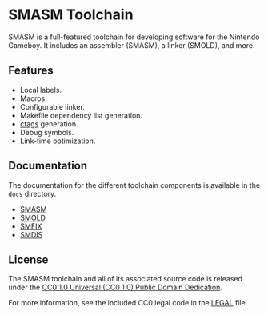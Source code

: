 # SMASM Toolchain

SMASM is a full-featured toolchain for developing software for the Nintendo
Gameboy. It includes an assembler (SMASM), a linker (SMOLD), and more.

## Features

- Local labels.
- Macros.
- Configurable linker.
- Makefile dependency list generation.
- [ctags](https://en.wikipedia.org/wiki/Ctags) generation.
- Debug symbols.
- Link-time optimization.

## Documentation

The documentation for the different toolchain components is available in the
`docs` directory.

- [SMASM](docs/smasm.md)
- [SMOLD](docs/smold.md)
- [SMFIX](docs/smfix.md)
- [SMDIS](docs/smdis.md)

## License

The SMASM toolchain and all of its associated source code is released under the
[CC0 1.0 Universal (CC0 1.0) Public Domain Dedication](https://creativecommons.org/publicdomain/zero/1.0/).

For more information, see the included CC0 legal code in the [LEGAL](LEGAL) file.
